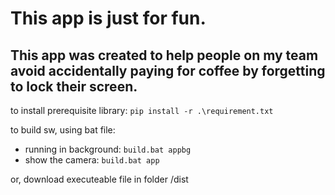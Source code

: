 # This app is just for fun.

##  This app was created to help people on my team avoid accidentally paying for coffee by forgetting to lock their screen. 

to install prerequisite library:
`pip install -r .\requirement.txt`

to build sw, using bat file:
- running in background: `build.bat appbg`
- show the camera: `build.bat app`

or, download executeable file in folder /dist
